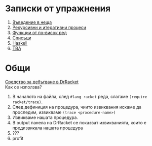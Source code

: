 # Записки от упражнения

1. [Въведение в неща](01.introduction.md)
2. [Рекурсивни и итеративни процеси](02.recursive-and-iterative-processes.md)
3. [Функции от по-висок ред](03.higher-order-functions.md)
4. [Списъци](04.lists.md)
5. [Haskell](05.haskell.md)
6. [TBA](http://acronyms.thefreedictionary.com/TBA)


# Общи

[Средство за дебъгване в DrRacket](https://docs.racket-lang.org/reference/debugging.html)  
Как се използва?

1. В началото на файла, след `#lang racket` реда, слагаме `(require racket/trace)`.
2. След дефиниция на процедура, чиито извиквания искаме да проследим, извикваме `(trace <procedure-name>)`
3. Извикваме нашата процедура.
4. В output панела на DrRacket се показват извикванията, които е предизвикала нашата процедура
5. ???
6. profit

